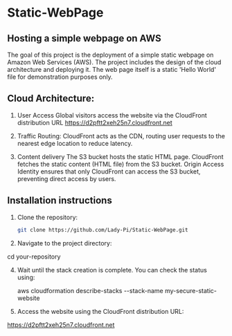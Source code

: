 ﻿# Static-WebPage
## Hosting a simple webpage on AWS 

The goal of this project is the deployment of a simple static webpage on Amazon Web Services (AWS). The project includes the design of the cloud architecture and deploying it. 
The web page itself is a  static 'Hello World' file for demonstration purposes only.

## Cloud Architecture:
1. User Access
Global visitors access the website via the CloudFront distribution URL
https://d2pftt2xeh25n7.cloudfront.net

2. Traffic Routing: 
CloudFront acts as the CDN, routing user requests to the nearest edge location to reduce latency. 

3.  Content delivery
The S3 bucket hosts the static HTML page. CloudFront fetches the static content (HTML file) from the S3 bucket. 
Origin Access Identity ensures that only CloudFront can access the S3 bucket, preventing direct access by users.

## Installation instructions

1. Clone the repository:

   ```bash
   git clone https://github.com/Lady-Pi/Static-WebPage.git

2.  Navigate to the project directory:

cd your-repository

4. Wait until the stack creation is complete. You can check the status using:

   aws cloudformation describe-stacks --stack-name my-secure-static-website

5. Access the website using the CloudFront distribution URL:

 https://d2pftt2xeh25n7.cloudfront.net
